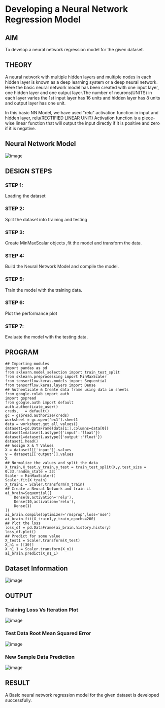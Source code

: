 # Developing a Neural Network Regression Model

## AIM

To develop a neural network regression model for the given dataset.

## THEORY

A neural network with multiple hidden layers and multiple nodes in each hidden layer is known as a deep learning system or a deep neural network. Here the basic neural network model has been created with one input layer, one hidden layer and one output layer.The number of neurons(UNITS) in each layer varies the 1st input layer has 16 units and hidden layer has 8 units and output layer has one unit.

In this basic NN Model, we have used "relu" activation function in input and hidden layer, relu(RECTIFIED LINEAR UNIT) Activation function is a piece-wise linear function that will output the input directly if it is positive and zero if it is negative.



## Neural Network Model
![image](https://github.com/Nagadurg/basic-nn-model/assets/94185707/8320fd72-384f-4400-b792-6fc4543a653b)



## DESIGN STEPS

### STEP 1:

Loading the dataset

### STEP 2:

Split the dataset into training and testing

### STEP 3:

Create MinMaxScalar objects ,fit the model and transform the data.

### STEP 4:

Build the Neural Network Model and compile the model.

### STEP 5:

Train the model with the training data.

### STEP 6:

Plot the performance plot

### STEP 7:

Evaluate the model with the testing data.

## PROGRAM
```
## Importing modules
import pandas as pd
from sklearn.model_selection import train_test_split
from sklearn.preprocessing import MinMaxScaler
from tensorflow.keras.models import Sequential
from tensorflow.keras.layers import Dense
## Authenticate & Create data frame using data in sheets
from google.colab import auth
import gspread
from google.auth import default
auth.authenticate_user()
creds, _ = default()
gc = gspread.authorize(creds)
worksheet = gc.open('ex1').sheet1
data = worksheet.get_all_values()
dataset1=pd.DataFrame(data[1:],columns=data[0])
dataset1=dataset1.astype({'input':'float'})
dataset1=dataset1.astype({'output':'float'})
dataset1.head()
## Assign X & Y Values
X = dataset1[['input']].values
y = dataset1[['output']].values
X
## Normalize the values and split the data
X_train,X_test,y_train,y_test = train_test_split(X,y,test_size = 0.33,random_state = 33)
Scaler = MinMaxScaler()
Scaler.fit(X_train)
X_train1 = Scaler.transform(X_train)
## Create a Neural Network and train it
ai_brain=Sequential([
    Dense(8,activation='relu'),
    Dense(10,activation='relu'),
    Dense(1)
])
ai_brain.compile(optimizer='rmsprop',loss='mse')
ai_brain.fit(X_train1,y_train,epochs=200)
## Plot the loss
loss_df = pd.DataFrame(ai_brain.history.history)
loss_df.plot()
## Predict for some value
X_test1 = Scaler.transform(X_test)
X_n1 = [[30]]
X_n1_1 = Scaler.transform(X_n1)
ai_brain.predict(X_n1_1)
```

## Dataset Information

![image](https://github.com/Nagadurg/basic-nn-model/assets/94185707/989cd3fb-98b7-40a4-9194-178d1c9cf83b)


## OUTPUT

### Training Loss Vs Iteration Plot

![image](https://github.com/Nagadurg/basic-nn-model/assets/94185707/76268b7a-8fae-4ff6-bef6-eba02a8e1887)


### Test Data Root Mean Squared Error
![image](https://github.com/Nagadurg/basic-nn-model/assets/94185707/74bb9f89-13a8-4c31-94fe-0873558afa8a)


### New Sample Data Prediction

![image](https://github.com/Nagadurg/basic-nn-model/assets/94185707/09027049-c0d9-4595-92a1-c15ea28e272f)


## RESULT
A Basic neural network regression model for the given dataset is developed successfully.

